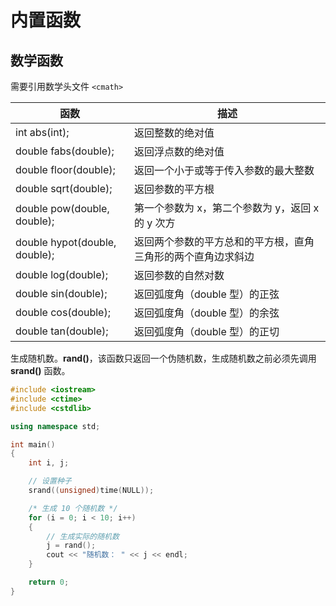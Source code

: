 # 内置函数

## 数学函数

需要引用数学头文件 `<cmath>`

| 函数                          | 描述                                                         |
| ----------------------------- | ------------------------------------------------------------ |
| int abs(int);                 | 返回整数的绝对值                                             |
| double fabs(double);          | 返回浮点数的绝对值                                           |
| double floor(double);         | 返回一个小于或等于传入参数的最大整数                         |
| double sqrt(double);          | 返回参数的平方根                                             |
| double pow(double, double);   | 第一个参数为 x，第二个参数为 y，返回 x 的 y 次方             |
| double hypot(double, double); | 返回两个参数的平方总和的平方根，直角三角形的两个直角边求斜边 |
| double log(double);           | 返回参数的自然对数                                           |
| double sin(double);           | 返回弧度角（double 型）的正弦                                |
| double cos(double);           | 返回弧度角（double 型）的余弦                                |
| double tan(double);           | 返回弧度角（double 型）的正切                                |

生成随机数。**rand()**，该函数只返回一个伪随机数，生成随机数之前必须先调用 **srand()** 函数。

```c++
#include <iostream>
#include <ctime>
#include <cstdlib>

using namespace std;

int main()
{
    int i, j;

    // 设置种子
    srand((unsigned)time(NULL));

    /* 生成 10 个随机数 */
    for (i = 0; i < 10; i++)
    {
        // 生成实际的随机数
        j = rand();
        cout << "随机数： " << j << endl;
    }

    return 0;
}
```

